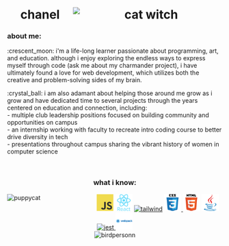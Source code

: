 <h1 align="center"">chanel
<img width="350" align="right" alt="cat witch" src="https://media.tenor.com/qtnsr3pQCWgAAAAi/cute-kawaii.gif">
</h1>

<h3 align="left">about me:</h3>
<p>:crescent_moon: i'm a life-long learner passionate about programming, art, and education. although i enjoy exploring the endless ways  to express myself through code (ask me about my charmander project), i have ultimately found a love for web development, which utilizes both the creative and problem-solving sides of my brain.</p>

<p>:crystal_ball: i am also adamant about helping those around me grow as i grow and have dedicated time to several projects through the years centered on education and connection, including:<br>
- multiple club leadership positions focused on building community and opportunities on campus<br>
- an internship working with faculty to recreate intro coding course to better drive diversity in tech<br>
- presentations throughout campus sharing the vibrant history of women in computer science<br>
</p>
<br>
<h3 align="center">what i know:</h3>
<img width="200" align="left" alt="puppycat" src="https://media.tenor.com/4onLk5j-WMIAAAAi/writing-puppycat.gif">
<p align="center"><a href="https://developer.mozilla.org/en-US/docs/Web/JavaScript" target="_blank" rel="noreferrer"> <img src="https://raw.githubusercontent.com/devicons/devicon/master/icons/javascript/javascript-original.svg" alt="javascript" width="40" height="40"/></a> <a href="https://reactjs.org/" target="_blank" rel="noreferrer"> <img src="https://raw.githubusercontent.com/devicons/devicon/master/icons/react/react-original-wordmark.svg" alt="react" width="40" height="40"/></a> <a href="https://tailwindcss.com/" target="_blank" rel="noreferrer"> <img src="https://www.vectorlogo.zone/logos/tailwindcss/tailwindcss-icon.svg" alt="tailwind" width="40" height="40"/></a> <a href="https://www.w3schools.com/css/" target="_blank" rel="noreferrer"> <img src="https://raw.githubusercontent.com/devicons/devicon/master/icons/css3/css3-original-wordmark.svg" alt="css3" width="40" height="40"/> </a> <a href="https://www.w3.org/html/" target="_blank" rel="noreferrer"> <img src="https://raw.githubusercontent.com/devicons/devicon/master/icons/html5/html5-original-wordmark.svg" alt="html5" width="40" height="40"/></a> <a href="https://www.java.com" target="_blank" rel="noreferrer"> <img src="https://raw.githubusercontent.com/devicons/devicon/master/icons/java/java-original.svg" alt="java" width="40" height="40"/> </a> <a href="https://jestjs.io" target="_blank" rel="noreferrer"> <img src="https://www.vectorlogo.zone/logos/jestjsio/jestjsio-icon.svg" alt="jest" width="40" height="40"/> </a> <a href="https://webpack.js.org" target="_blank" rel="noreferrer"> <img src="https://raw.githubusercontent.com/devicons/devicon/d00d0969292a6569d45b06d3f350f463a0107b0d/icons/webpack/webpack-original-wordmark.svg" alt="webpack" width="40" height="40"/></a> <br>
<img align="center" src="https://github-readme-stats.vercel.app/api/top-langs?username=birdpersonn&show_icons=true&locale=en&layout=compact" alt="birdpersonn" /></p>
